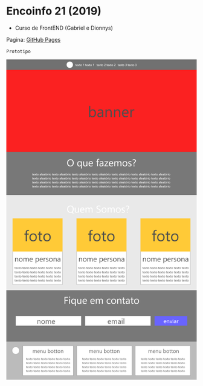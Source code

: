 # Encoinfo 21 (2019)
+ Curso de FrontEND (Gabriel e Dionnys)

Pagina: [GitHub Pages](https://joaopalmasbr.github.io/encoinfo21/)

    Prototipo
   ![alt text](https://raw.githubusercontent.com/JoaoPalmasBR/encoinfo21/master/prototipo.png)
